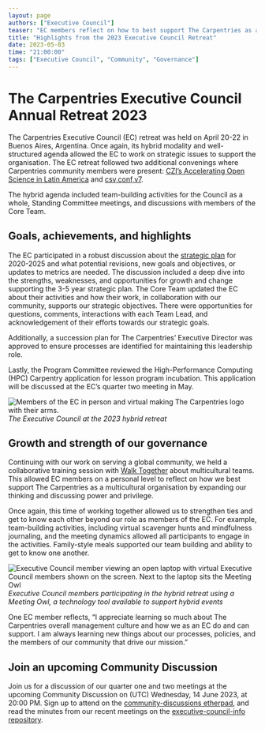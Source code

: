 ```yaml
---
layout: page
authors: ["Executive Council"]
teaser: "EC members reflect on how to best support The Carpentries as a multicultural organisation by expanding our thinking and discussing power and privilege."
title: "Highlights from the 2023 Executive Council Retreat"
date: 2023-05-03
time: "21:00:00"
tags: ["Executive Council", "Community", "Governance"]
---
```


# The Carpentries Executive Council Annual Retreat 2023

The Carpentries Executive Council (EC) retreat was held on April 20-22 in Buenos Aires, Argentina. Once again, its hybrid modality and well-structured agenda allowed the EC to work on strategic issues to support the organisation. The EC retreat followed two additional convenings where Carpentries community members were present: [CZI’s Accelerating Open Science in Latin America](https://twitter.com/cziscience/status/1648792851763929089?s=20) and [csv,conf,v7](https://csvconf.com/).

The hybrid agenda included team-building activities for the Council as a whole, Standing Committee meetings, and discussions with members of the Core Team.

## Goals, achievements, and highlights

The EC participated in a robust discussion about the [strategic plan](https://carpentries.org/strategic-plan/) for 2020-2025 and what potential revisions, new goals and objectives, or updates to metrics are needed. The discussion included a deep dive into the strengths, weaknesses, and opportunities for growth and change supporting the 3-5 year strategic plan. The Core Team updated the EC about their activities and how their work, in collaboration with our community, supports our strategic objectives. There were opportunities for questions, comments, interactions with each Team Lead, and acknowledgement of their efforts towards our strategic goals.

Additionally, a succession plan for The Carpentries’ Executive Director was approved to ensure processes are identified for maintaining this leadership role.

Lastly, the Program Committee reviewed the High-Performance Computing (HPC) Carpentry application for lesson program incubation. This application will be discussed at the EC’s quarter two meeting in May.

![Members of the EC in person and virtual making The Carpentries logo with their arms.](/blog/2023/05/2023ECretreatphoto1.jpg) _The Executive Council at the 2023 hybrid retreat_

## Growth and strength of our governance

Continuing with our work on serving a global community, we held a collaborative training session with [Walk Together](https://walktogether.co.nz/) about multicultural teams. This allowed EC members on a personal level to reflect on how we best support The Carpentries as a multicultural organisation by expanding our thinking and discussing power and privilege. 

Once again, this time of working together allowed us to strengthen ties and get to know each other beyond our role as members of the EC. For example, team-building activities, including virtual scavenger hunts and mindfulness journaling, and the meeting dynamics allowed all participants to engage in the activities. Family-style meals supported our team building and ability to get to know one another.

![Executive Council member viewing an open laptop with virtual Executive Council members shown on the screen. Next to the laptop sits the Meeting Owl](/blog/2023/05/2023ECretreatphoto2.jpg) _Executive Council members participating in the hybrid retreat using a Meeting Owl, a technology tool available to support hybrid events_

One EC member reflects, “I appreciate learning so much about The Carpentries overall management culture and how we as an EC do and can support. I am always learning new things about our processes, policies, and the members of our community that drive our mission.”

## Join an upcoming Community Discussion

Join us for a discussion of our quarter one and two meetings at the upcoming Community Discussion on (UTC) Wednesday, 14 June 2023, at 20:00 PM. Sign up to attend on the [community-discussions etherpad](https://pad.carpentries.org/community-discussions), and read the minutes from our recent meetings on the [executive-council-info repository](https://github.com/carpentries/executive-council-info/tree/main/minutes/2023). 
